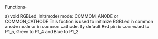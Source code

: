 Functions-

a) void RGBLed_Init(mode) 
mode: COMMOM_ANODE or COMMON_CATHODE
  This fuction is used to initialize RGBLed in common anode mode or in common cathode. By default Red pin is connected to P1_5, Green to P1_4 and Blue to P1_2
  
